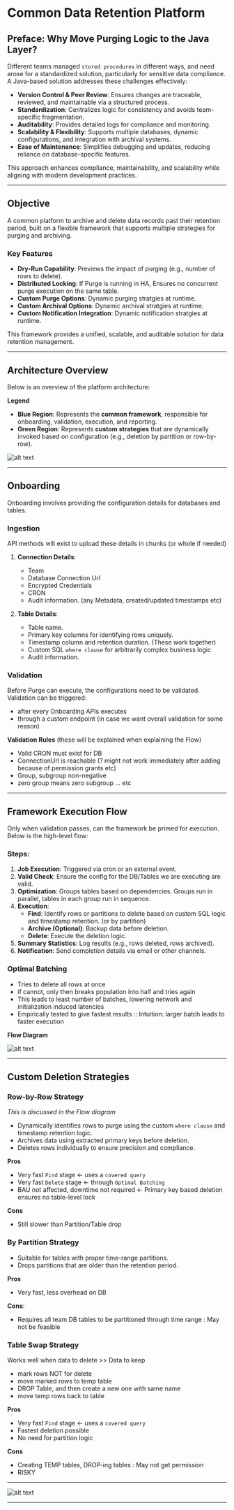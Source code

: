# Common Data Retention Platform

## **Preface: Why Move Purging Logic to the Java Layer?**

Different teams managed `stored procedures` in different ways, and need arose for a standardized solution, particularly for sensitive data compliance. A Java-based solution addresses these challenges effectively:

- **Version Control & Peer Review**: Ensures changes are traceable, reviewed, and maintainable via a structured process.
- **Standardization**: Centralizes logic for consistency and avoids team-specific fragmentation.
- **Auditability**: Provides detailed logs for compliance and monitoring.
- **Scalability & Flexibility**: Supports multiple databases, dynamic configurations, and integration with archival systems.
- **Ease of Maintenance**: Simplifies debugging and updates, reducing reliance on database-specific features.

This approach enhances compliance, maintainability, and scalability while aligning with modern development practices.

---

## **Objective**

A common platform to archive and delete data records past their retention period, built on a flexible framework that supports multiple strategies for purging and archiving.

### **Key Features**

- **Dry-Run Capability**: Previews the impact of purging (e.g., number of rows to delete).
- **Distributed Locking**: If Purge is running in HA, Ensures no concurrent purge execution on the same table.
- **Custom Purge Options**: Dynamic purging stratgies at runtime.
- **Custom Archival Options**: Dynamic archival stratgies at runtime.
- **Custom Notification Integration**: Dynamic notification stratgies at runtime.

This framework provides a unified, scalable, and auditable solution for data retention management.

---

## **Architecture Overview**

Below is an overview of the platform architecture:

**Legend**

- **Blue Region**: Represents the **common framework**, responsible for onboarding, validation, execution, and reporting.
- **Green Region**: Represents **custom strategies** that are dynamically invoked based on configuration (e.g., deletion by partition or row-by-row).

![alt text](imgs/Overview.png)

---

## **Onboarding**

Onboarding involves providing the configuration details for databases and tables.

### Ingestion

API methods will exist to upload these details in chunks (or whole if needed)

1. **Connection Details**:

   - Team
   - Database Connection Url
   - Encrypted Credentials
   - CRON
   - Audit information. (any Metadata, created/updated timestamps etc)

2. **Table Details**:
   - Table name.
   - Primary key columns for identifying rows uniquely.
   - Timestamp column and retention duration. (These work together)
   - Custom SQL `where clause` for arbitrarily complex business logic
   - Audit information.

### Validation

Before Purge can execute, the configurations need to be validated. Validation can be triggered:

- after every Onboarding APIs executes
- through a custom endpoint (in case we want overall validation for some reason)

**Validation Rules**
(these will be explained when explaining the Flow)

- Valid CRON must exist for DB
- ConnectionUrl is reachable (? might not work immediately after adding because of permission grants etc)
- Group, subgroup non-negative
- zero group means zero subgroup ... etc

---

## **Framework Execution Flow**

Only when validation passes, can the framework be primed for execution. Below is the high-level flow:

### **Steps**:

1. **Job Execution**: Triggered via cron or an external event.
2. **Valid Check**: Ensure the config for the DB/Tables we are executing are valid.
3. **Optimization**: Groups tables based on dependencies. Groups run in parallel, tables in each group run in sequence.
4. **Execution**:
   - **Find**: Identify rows or partitions to delete based on custom SQL logic and timestamp retention. (or by partition)
   - **Archive (Optional)**: Backup data before deletion.
   - **Delete**: Execute the deletion logic.
5. **Summary Statistics**: Log results (e.g., rows deleted, rows archived).
6. **Notification**: Send completion details via email or other channels.

### Optimal Batching

- Tries to delete all rows at once
- if cannot, only then breaks population into half and tries again
- This leads to least number of batches, lowering network and initialization induced latencies
- Empirically tested to give fastest results :: Intuition: larger batch leads to faster execution

**Flow Diagram**

![alt text](imgs/Flow.png)

---

## Custom Deletion Strategies

### **Row-by-Row Strategy**

_This is discussed in the Flow diagram_

- Dynamically identifies rows to purge using the custom `where clause` and timestamp retention logic.
- Archives data using extracted primary keys before deletion.
- Deletes rows individually to ensure precision and compliance.

**Pros**

- Very fast `Find` stage <- uses a `covered query`
- Very fast `Delete` stage <- through `Optimal Batching`
- BAU not affected, downtime not required <- Primary key based deletion ensures no table-level lock

**Cons**

- Still slower than Partition/Table drop

### **By Partition Strategy**

- Suitable for tables with proper time-range partitions.
- Drops partitions that are older than the retention period.

**Pros**

- Very fast, less overhead on DB

**Cons**:

- Requires all team DB tables to be partitioned through time range : May not be feasible

### **Table Swap Strategy**

Works well when data to delete >> Data to keep

- mark rows NOT for delete
- move marked rows to temp table
- DROP Table, and then create a new one with same name
- move temp rows back to table

**Pros**

- Very fast `Find` stage <- uses a `covered query`
- Fastest deletion possible
- No need for partition logic

**Cons**

- Creating TEMP tables, DROP-ing tables : May not get permission
- RISKY

---

![alt text](imgs/OtherStrategies.png)

---
